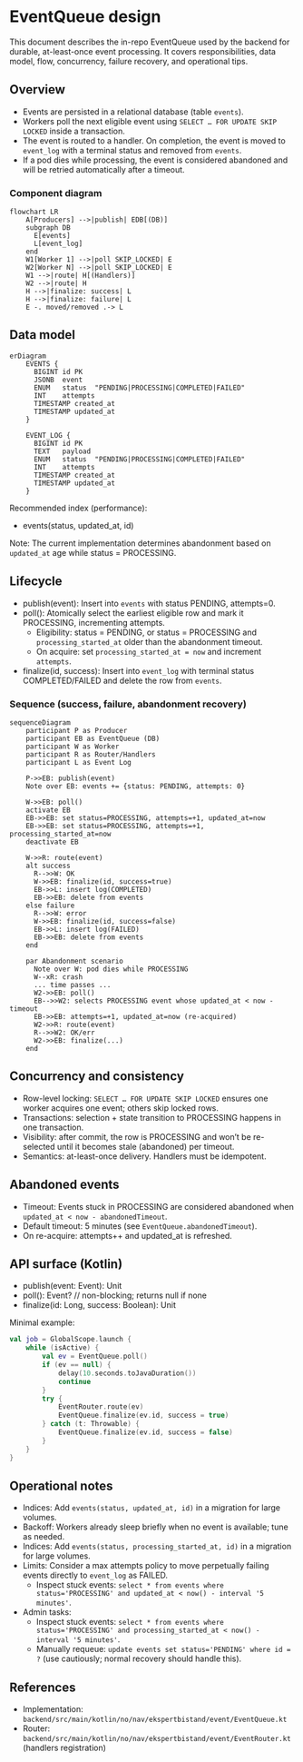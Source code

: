 # EventQueue design

This document describes the in-repo EventQueue used by the backend for durable, at-least-once event processing. It covers responsibilities, data model, flow, concurrency, failure recovery, and operational tips.

## Overview

- Events are persisted in a relational database (table `events`).
- Workers poll the next eligible event using `SELECT … FOR UPDATE SKIP LOCKED` inside a transaction.
- The event is routed to a handler. On completion, the event is moved to `event_log` with a terminal status and removed from `events`.
- If a pod dies while processing, the event is considered abandoned and will be retried automatically after a timeout.

### Component diagram

```mermaid
flowchart LR
    A[Producers] -->|publish| EDB[(DB)]
    subgraph DB
      E[events]
      L[event_log]
    end
    W1[Worker 1] -->|poll SKIP_LOCKED| E
    W2[Worker N] -->|poll SKIP_LOCKED| E
    W1 -->|route| H[(Handlers)]
    W2 -->|route| H
    H -->|finalize: success| L
    H -->|finalize: failure| L
    E -. moved/removed .-> L
```

## Data model

```mermaid
erDiagram
    EVENTS {
      BIGINT id PK
      JSONB  event
      ENUM   status  "PENDING|PROCESSING|COMPLETED|FAILED"
      INT    attempts
      TIMESTAMP created_at
      TIMESTAMP updated_at
    }

    EVENT_LOG {
      BIGINT id PK
      TEXT   payload
      ENUM   status  "PENDING|PROCESSING|COMPLETED|FAILED"
      INT    attempts
      TIMESTAMP created_at
      TIMESTAMP updated_at
    }
```

Recommended index (performance):
- events(status, updated_at, id)

Note: The current implementation determines abandonment based on `updated_at` age while status = PROCESSING.

## Lifecycle

- publish(event): Insert into `events` with status PENDING, attempts=0.
- poll(): Atomically select the earliest eligible row and mark it PROCESSING, incrementing attempts.
  - Eligibility: status = PENDING, or status = PROCESSING and `processing_started_at` older than the abandonment timeout.
  - On acquire: set `processing_started_at = now` and increment `attempts`.
- finalize(id, success): Insert into `event_log` with terminal status COMPLETED/FAILED and delete the row from `events`.

### Sequence (success, failure, abandonment recovery)

```mermaid
sequenceDiagram
    participant P as Producer
    participant EB as EventQueue (DB)
    participant W as Worker
    participant R as Router/Handlers
    participant L as Event Log

    P->>EB: publish(event)
    Note over EB: events += {status: PENDING, attempts: 0}

    W->>EB: poll()
    activate EB
    EB->>EB: set status=PROCESSING, attempts=+1, updated_at=now
    EB->>EB: set status=PROCESSING, attempts=+1, processing_started_at=now
    deactivate EB

    W->>R: route(event)
    alt success
      R-->>W: OK
      W->>EB: finalize(id, success=true)
      EB->>L: insert log(COMPLETED)
      EB->>EB: delete from events
    else failure
      R-->>W: error
      W->>EB: finalize(id, success=false)
      EB->>L: insert log(FAILED)
      EB->>EB: delete from events
    end

    par Abandonment scenario
      Note over W: pod dies while PROCESSING
      W--xR: crash
      ... time passes ...
      W2->>EB: poll()
      EB-->>W2: selects PROCESSING event whose updated_at < now - timeout
      EB->>EB: attempts=+1, updated_at=now (re-acquired)
      W2->>R: route(event)
      R-->>W2: OK/err
      W2->>EB: finalize(...)
    end
```

## Concurrency and consistency

- Row-level locking: `SELECT … FOR UPDATE SKIP LOCKED` ensures one worker acquires one event; others skip locked rows.
- Transactions: selection + state transition to PROCESSING happens in one transaction.
- Visibility: after commit, the row is PROCESSING and won’t be re-selected until it becomes stale (abandoned) per timeout.
- Semantics: at-least-once delivery. Handlers must be idempotent.

## Abandoned events

- Timeout: Events stuck in PROCESSING are considered abandoned when `updated_at < now - abandonedTimeout`.
- Default timeout: 5 minutes (see `EventQueue.abandonedTimeout`).
- On re-acquire: attempts++ and updated_at is refreshed.

## API surface (Kotlin)

- publish(event: Event): Unit
- poll(): Event?  // non-blocking; returns null if none
- finalize(id: Long, success: Boolean): Unit

Minimal example:

```kotlin
val job = GlobalScope.launch {
    while (isActive) {
        val ev = EventQueue.poll()
        if (ev == null) {
            delay(10.seconds.toJavaDuration())
            continue
        }
        try {
            EventRouter.route(ev)
            EventQueue.finalize(ev.id, success = true)
        } catch (t: Throwable) {
            EventQueue.finalize(ev.id, success = false)
        }
    }
}
```

## Operational notes

- Indices: Add `events(status, updated_at, id)` in a migration for large volumes.
- Backoff: Workers already sleep briefly when no event is available; tune as needed.
- Indices: Add `events(status, processing_started_at, id)` in a migration for large volumes.
- Limits: Consider a max attempts policy to move perpetually failing events directly to `event_log` as FAILED.
  - Inspect stuck events: `select * from events where status='PROCESSING' and updated_at < now() - interval '5 minutes'`.
- Admin tasks:
  - Inspect stuck events: `select * from events where status='PROCESSING' and processing_started_at < now() - interval '5 minutes'`.
  - Manually requeue: `update events set status='PENDING' where id = ?` (use cautiously; normal recovery should handle this).

## References

- Implementation: `backend/src/main/kotlin/no/nav/ekspertbistand/event/EventQueue.kt`
- Router: `backend/src/main/kotlin/no/nav/ekspertbistand/event/EventRouter.kt` (handlers registration)
